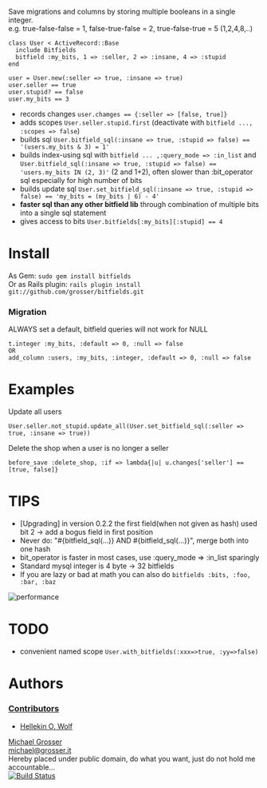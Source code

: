 Save migrations and columns by storing multiple booleans in a single integer.<br/>
e.g. true-false-false = 1, false-true-false = 2,  true-false-true = 5 (1,2,4,8,..)

    class User < ActiveRecord::Base
      include Bitfields
      bitfield :my_bits, 1 => :seller, 2 => :insane, 4 => :stupid
    end

    user = User.new(:seller => true, :insane => true)
    user.seller == true
    user.stupid? == false
    user.my_bits == 3

 - records changes `user.chamges == {:seller => [false, true]}`
 - adds scopes `User.seller.stupid.first` (deactivate with `bitfield ..., :scopes => false`)
 - builds sql `User.bitfield_sql(:insane => true, :stupid => false) == '(users.my_bits & 3) = 1'`
 - builds index-using sql with `bitfield ... ,:query_mode => :in_list` and `User.bitfield_sql(:insane => true, :stupid => false) == 'users.my_bits IN (2, 3)'` (2 and 1+2), often slower than :bit_operator sql especially for high number of bits
 - builds update sql `User.set_bitfield_sql(:insane => true, :stupid => false) == 'my_bits = (my_bits | 6) - 4'`
 - **faster sql than any other bitfield lib** through combination of multiple bits into a single sql statement
 - gives access to bits `User.bitfields[:my_bits][:stupid] == 4`

Install
=======
As Gem: ` sudo gem install bitfields `<br/>
Or as Rails plugin: ` rails plugin install git://github.com/grosser/bitfields.git `

### Migration
ALWAYS set a default, bitfield queries will not work for NULL

    t.integer :my_bits, :default => 0, :null => false
    OR
    add_column :users, :my_bits, :integer, :default => 0, :null => false

Examples
========
Update all users

    User.seller.not_stupid.update_all(User.set_bitfield_sql(:seller => true, :insane => true))

Delete the shop when a user is no longer a seller

    before_save :delete_shop, :if => lambda{|u| u.changes['seller'] == [true, false]}

TIPS
====
 - [Upgrading] in version 0.2.2 the first field(when not given as hash) used bit 2 -> add a bogus field in first position
 - Never do: "#{bitfield_sql(...)} AND #{bitfield_sql(...)}", merge both into one hash
 - bit_operator is faster in most cases, use :query_mode => :in_list sparingly
 - Standard mysql integer is 4 byte -> 32 bitfields
 - If you are lazy or bad at math you can also do `bitfields :bits, :foo, :bar, :baz`

![performance](http://chart.apis.google.com/chart?chtt=bit-operator+vs+IN+--+with+index&chd=s:CEGIKNPRUW,DEHJLOQSVX,CFHKMPSYXZ,DHJMPSVYbe,DHLPRVZbfi,FKOUZeinsx,FLQWbglqw2,HNTZfkqw19,BDEGHJLMOP,BDEGIKLNOQ,BDFGIKLNPQ,BDFGILMNPR,BDFHJKMOQR,BDFHJLMOQS,BDFHJLNPRT,BDFHJLNPRT&chxt=x,y&chxl=0:|100K|200K|300K|400K|500K|600K|700K|800K|900K|1000K|1:|0|1441.671ms&cht=lc&chs=600x500&chdl=2bits+%28in%29|3bits+%28in%29|4bits+%28in%29|6bits+%28in%29|8bits+%28in%29|10bits+%28in%29|12bits+%28in%29|14bits+%28in%29|2bits+%28bit%29|3bits+%28bit%29|4bits+%28bit%29|6bits+%28bit%29|8bits+%28bit%29|10bits+%28bit%29|12bits+%28bit%29|14bits+%28bit%29&chco=0000ff,0000ee,0000dd,0000cc,0000bb,0000aa,000099,000088,ff0000,ee0000,dd0000,cc0000,bb0000,aa0000,990000,880000)

TODO
====
 - convenient named scope `User.with_bitfields(:xxx=>true, :yy=>false)`

Authors
=======
### [Contributors](http://github.com/grosser/bitfields/contributors)
 - [Hellekin O. Wolf](https://github.com/hellekin)

[Michael Grosser](http://grosser.it)<br/>
michael@grosser.it<br/>
Hereby placed under public domain, do what you want, just do not hold me accountable...<br/>
[![Build Status](https://secure.travis-ci.org/grosser/bitfields.png)](http://travis-ci.org/grosser/bitfields)

